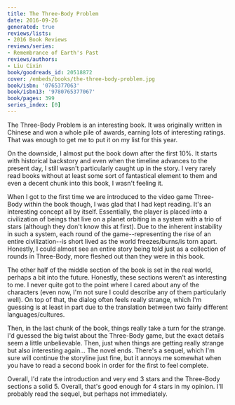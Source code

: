 ```yaml
---
title: The Three-Body Problem
date: 2016-09-26
generated: true
reviews/lists:
- 2016 Book Reviews
reviews/series:
- Remembrance of Earth's Past
reviews/authors:
- Liu Cixin
book/goodreads_id: 20518872
cover: /embeds/books/the-three-body-problem.jpg
book/isbn: '0765377063'
book/isbn13: '9780765377067'
book/pages: 399
series_index: [0]
---
```

The Three-Body Problem is an interesting book. It was originally written in Chinese and won a whole pile of awards, earning lots of interesting ratings. That was enough to get me to put it on my list for this year.  

On the downside, I almost put the book down after the first 10%. It starts with historical backstory and even when the timeline advances to the present day, I still wasn't particularly caught up in the story. I very rarely read books without at least some sort of fantastical element to them and even a decent chunk into this book, I wasn't feeling it.  

<!--more-->

When I got to the first time we are introduced to the video game Three-Body within the book though, I was glad that I had kept reading. It's an interesting concept all by itself. Essentially, the player is placed into a civilization of beings that live on a planet orbiting in a system with a trio of stars (although they don't know this at first). Due to the inherent instability in such a system, each round of the game--representing the rise of an entire civilization--is short lived as the world freezes/burns/is torn apart. Honestly, I could almost see an entire story being told just as a collection of rounds in Three-Body, more fleshed out than they were in this book.  

The other half of the middle section of the book is set in the real world, perhaps a bit into the future. Honestly, these sections weren't as interesting to me. I never quite got to the point where I cared about any of the characters (even now, I'm not sure I could describe any of them particularly well). On top of that, the dialog often feels really strange, which I'm guessing is at least in part due to the translation between two fairly different languages/cultures.  

Then, in the last chunk of the book, things really take a turn for the strange. I'd guessed the big twist about the Three-Body game, but the exact details seem a little unbelievable. Then, just when things are getting really strange but also interesting again... The novel ends. There's a sequel, which I'm sure will continue the storyline just fine, but it annoys me somewhat when you have to read a second book in order for the first to feel complete.  

Overall, I'd rate the introduction and very end 3 stars and the Three-Body sections a solid 5. Overall, that's good enough for 4 stars in my opinion. I'll probably read the sequel, but perhaps not immediately.